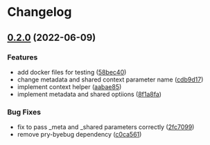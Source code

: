 # Changelog

## [0.2.0](https://github.com/masaakiaoyagi/rspec-context_helper.rb/compare/v0.1.0...v0.2.0) (2022-06-09)


### Features

* add docker files for testing ([58bec40](https://github.com/masaakiaoyagi/rspec-context_helper.rb/commit/58bec4016b8e2df3cb76ead1078a5c753045a93a))
* change metadata and shared context parameter name ([cdb9d17](https://github.com/masaakiaoyagi/rspec-context_helper.rb/commit/cdb9d17ddfdfefb483bd22568f480cce5fc9cc52))
* implement context helper ([aabae85](https://github.com/masaakiaoyagi/rspec-context_helper.rb/commit/aabae8551fc945f7b1a90230426bd4c350a871aa))
* implement metadata and shared optiions ([8f1a8fa](https://github.com/masaakiaoyagi/rspec-context_helper.rb/commit/8f1a8fa68ef55db10eaa9d9c47926f70a65603ef))


### Bug Fixes

* fix to pass _meta and _shared parameters correctly ([2fc7099](https://github.com/masaakiaoyagi/rspec-context_helper.rb/commit/2fc7099f7253f08d8d22dbc2ab00ebd7be875585))
* remove pry-byebug dependency ([c0ca561](https://github.com/masaakiaoyagi/rspec-context_helper.rb/commit/c0ca561655a59fb4f3be1e4d1932a54da3a94743))
